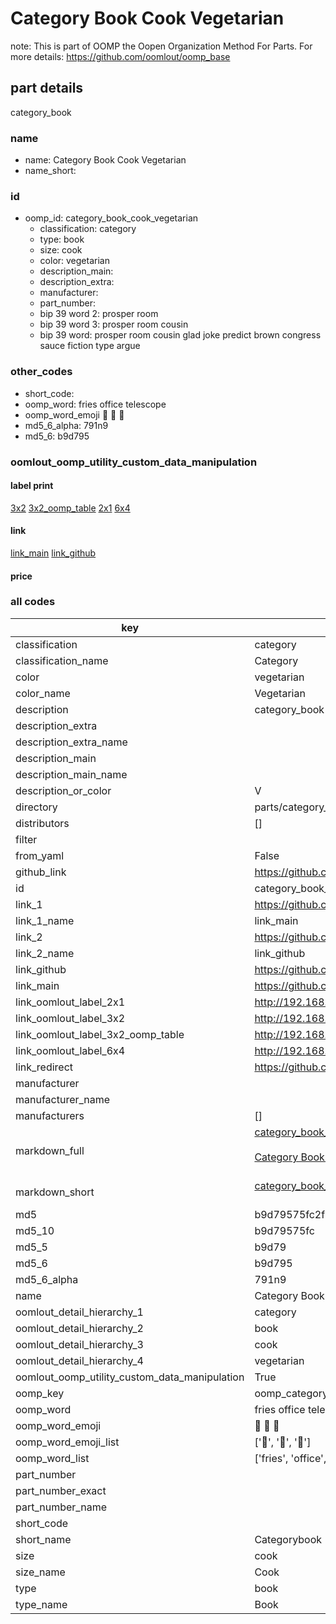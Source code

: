 # Category Book Cook Vegetarian  

note: This is part of OOMP the Oopen Organization Method For Parts. For more details: https://github.com/oomlout/oomp_base

##  part details
  



category_book



### name
* name: Category Book Cook Vegetarian
* name_short: 
### id
* oomp_id: category_book_cook_vegetarian
  * classification: category
  * type: book
  * size: cook
  * color: vegetarian
  * description_main: 
  * description_extra: 
  * manufacturer: 
  * part_number: 
  * bip 39 word 2: prosper room
  * bip 39 word 3: prosper room cousin
  * bip 39 word: prosper room cousin glad joke predict brown congress sauce fiction type argue

### other_codes
* short_code: 
* oomp_word: fries office telescope
* oomp_word_emoji :fries: :office: :telescope:
* md5_6_alpha: 791n9
* md5_6: b9d795






### oomlout_oomp_utility_custom_data_manipulation
#### label print
[3x2](http://192.168.1.245:1112/?label=oomp%20791n9)
[3x2_oomp_table](http://192.168.1.108:1112/?label=oomp%20791n9)
[2x1](http://192.168.1.242:1112/?label=oomp%20791n9)
[6x4](http://192.168.1.55:1112/?label=oomp%20791n9)    

#### link

[link_main](https://github.com/oomlout/oomlout_oomp_version_1_messy/tree/main/parts/category_book_cook_vegetarian) [link_github](https://github.com/oomlout/oomlout_oomp_version_1_messy/tree/main/parts/category_book_cook_vegetarian)                             

#### price







### all codes 
| key | value |  
| --- | --- |  
| classification | category |  
| classification_name | Category |  
| color | vegetarian |  
| color_name | Vegetarian |  
| description | category_book |  
| description_extra |  |  
| description_extra_name |  |  
| description_main |  |  
| description_main_name |  |  
| description_or_color | V  |  
| directory | parts/category_book_cook_vegetarian |  
| distributors | [] |  
| filter |  |  
| from_yaml | False |  
| github_link | https://github.com/oomlout/oomlout_oomp_part_src/tree/main/parts/category_book_cook_vegetarian |  
| id | category_book_cook_vegetarian |  
| link_1 | https://github.com/oomlout/oomlout_oomp_version_1_messy/tree/main/parts/category_book_cook_vegetarian |  
| link_1_name | link_main |  
| link_2 | https://github.com/oomlout/oomlout_oomp_version_1_messy/tree/main/parts/category_book_cook_vegetarian |  
| link_2_name | link_github |  
| link_github | https://github.com/oomlout/oomlout_oomp_version_1_messy/tree/main/parts/category_book_cook_vegetarian |  
| link_main | https://github.com/oomlout/oomlout_oomp_version_1_messy/tree/main/parts/category_book_cook_vegetarian |  
| link_oomlout_label_2x1 | http://192.168.1.242:1112/?label=oomp%20791n9 |  
| link_oomlout_label_3x2 | http://192.168.1.245:1112/?label=oomp%20791n9 |  
| link_oomlout_label_3x2_oomp_table | http://192.168.1.108:1112/?label=oomp%20791n9 |  
| link_oomlout_label_6x4 | http://192.168.1.55:1112/?label=oomp%20791n9 |  
| link_redirect | https://github.com/oomlout/oomlout_oomp_version_1_messy/tree/main/parts/category_book_cook_vegetarian |  
| manufacturer |  |  
| manufacturer_name |  |  
| manufacturers | [] |  
| markdown_full | [category_book_cook_vegetarian](none)<br>[](none)<br>[Category Book Cook Vegetarian](none)<br><br> |  
| markdown_short | [category_book_cook_vegetarian](none)<br><br> |  
| md5 | b9d79575fc2f03a2a6bc262862eefd64 |  
| md5_10 | b9d79575fc |  
| md5_5 | b9d79 |  
| md5_6 | b9d795 |  
| md5_6_alpha | 791n9 |  
| name | Category Book Cook Vegetarian |  
| oomlout_detail_hierarchy_1 | category |  
| oomlout_detail_hierarchy_2 | book |  
| oomlout_detail_hierarchy_3 | cook |  
| oomlout_detail_hierarchy_4 | vegetarian |  
| oomlout_oomp_utility_custom_data_manipulation | True |  
| oomp_key | oomp_category_book_cook_vegetarian |  
| oomp_word | fries office telescope |  
| oomp_word_emoji | :fries: :office: :telescope: |  
| oomp_word_emoji_list | [':fries:', ':office:', ':telescope:'] |  
| oomp_word_list | ['fries', 'office', 'telescope'] |  
| part_number |  |  
| part_number_exact |  |  
| part_number_name |  |  
| short_code |  |  
| short_name | Categorybook |  
| size | cook |  
| size_name | Cook |  
| type | book |  
| type_name | Book |  
